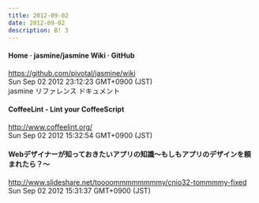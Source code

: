 ```yaml
---
title: 2012-09-02
date: 2012-09-02
description: B! 3
---
```


#### Home · jasmine/jasmine Wiki · GitHub
https://github.com/pivotal/jasmine/wiki<br>
Sun Sep 02 2012 23:12:23 GMT+0900 (JST)<br>
jasmine リファレンス ドキュメント


#### CoffeeLint - Lint your CoffeeScript
http://www.coffeelint.org/<br>
Sun Sep 02 2012 15:32:54 GMT+0900 (JST)<br>


#### Webデザイナーが知っておきたいアプリの知識〜もしもアプリのデザインを頼まれたら？〜
http://www.slideshare.net/toooommmmmmmmy/cnio32-tommmmy-fixed<br>
Sun Sep 02 2012 15:31:37 GMT+0900 (JST)<br>


